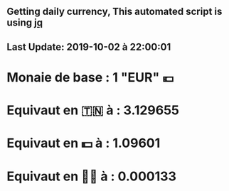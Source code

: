 ## Getting daily currency, This automated script is using [jq](https://stedolan.github.io/jq/)
## Last Update:  2019-10-02 à 22:00:01
 # Monaie de base : 1 "EUR" 💶 
 # Equivaut en 🇹🇳 à :  3.129655 
 # Equivaut en 💵 à : 1.09601
 # Equivaut en 🐱‍💻 à :  0.000133
